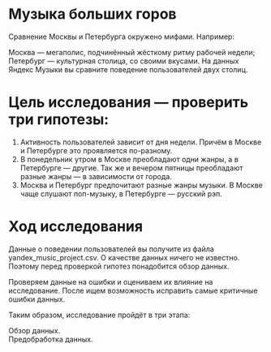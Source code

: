 # Музыка больших горов

Сравнение Москвы и Петербурга окружено мифами. Например:

Москва — мегаполис, подчинённый жёсткому ритму рабочей недели;
Петербург — культурная столица, со своими вкусами.
На данных Яндекс Музыки вы сравните поведение пользователей двух столиц.

# Цель исследования — проверить три гипотезы:

1. Активность пользователей зависит от дня недели. Причём в Москве и Петербурге это проявляется по-разному.
2. В понедельник утром в Москве преобладают одни жанры, а в Петербурге — другие. Так же и вечером пятницы преобладают разные жанры — в зависимости от города.
3. Москва и Петербург предпочитают разные жанры музыки. В Москве чаще слушают поп-музыку, в Петербурге — русский рэп.

# Ход исследования

Данные о поведении пользователей вы получите из файла yandex_music_project.csv. О качестве данных ничего не известно. Поэтому перед проверкой гипотез понадобится обзор данных.

Проверяем данные на ошибки и оцениваем их влияние на исследование. После ищем возможность исправить самые критичные ошибки данных.

Таким образом, исследование пройдёт в три этапа:

Обзор данных.  
Предобработка данных.  
